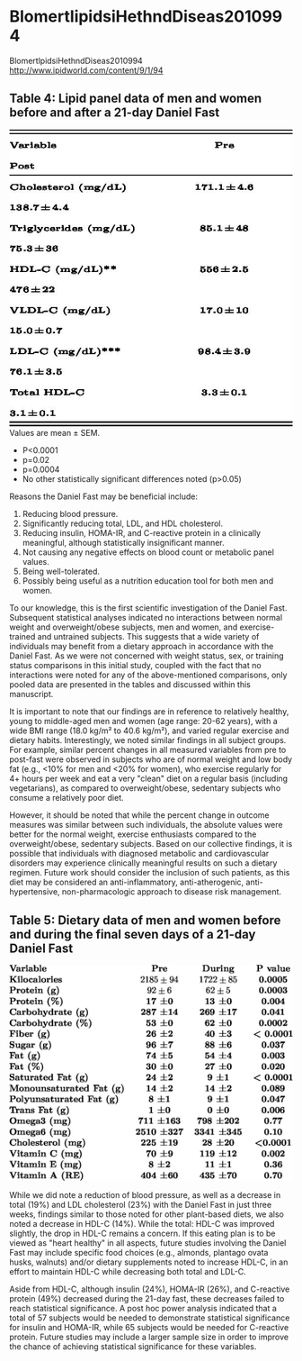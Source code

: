 # BlomertlipidsiHethndDiseas2010994
BlomertlpidsiHethndDiseas2010994
http://www.ipidworld.com/content/9/1/94

## Table 4: Lipid panel data of men and women before and after a 21-day Daniel Fast
![example](9cc763be-6c40-4efd-8ae1-df3638c1dec3.jpg)
Values are mean ± SEM.
- P<0.0001
- p=0.02
- p=0.0004
- No other statistically significant differences noted (p>0.05)

Reasons the Daniel Fast may be beneficial include:
1. Reducing blood pressure.
2. Significantly reducing total, LDL, and HDL cholesterol.
3. Reducing insulin, HOMA-IR, and C-reactive protein in a clinically meaningful, although statistically insignificant manner.
4. Not causing any negative effects on blood count or metabolic panel values.
5. Being well-tolerated.
6. Possibly being useful as a nutrition education tool for both men and women.

To our knowledge, this is the first scientific investigation of the Daniel Fast. Subsequent statistical analyses indicated no interactions between normal weight and overweight/obese subjects, men and women, and exercise-trained and untrained subjects. This suggests that a wide variety of individuals may benefit from a dietary approach in accordance with the Daniel Fast. As we were not concerned with weight status, sex, or training status comparisons in this initial study, coupled with the fact that no interactions were noted for any of the above-mentioned comparisons, only pooled data are presented in the tables and discussed within this manuscript.

It is important to note that our findings are in reference to relatively healthy, young to middle-aged men and women (age range: 20-62 years), with a wide BMI range (18.0 kg/m² to 40.6 kg/m²), and varied regular exercise and dietary habits. Interestingly, we noted similar findings in all subject groups. For example, similar percent changes in all measured variables from pre to post-fast were observed in subjects who are of normal weight and low body fat (e.g., <10% for men and <20% for women), who exercise regularly for 4+ hours per week and eat a very "clean" diet on a regular basis (including vegetarians), as compared to overweight/obese, sedentary subjects who consume a relatively poor diet.

However, it should be noted that while the percent change in outcome measures was similar between such individuals, the absolute values were better for the normal weight, exercise enthusiasts compared to the overweight/obese, sedentary subjects. Based on our collective findings, it is possible that individuals with diagnosed metabolic and cardiovascular disorders may experience clinically meaningful results on such a dietary regimen. Future work should consider the inclusion of such patients, as this diet may be considered an anti-inflammatory, anti-atherogenic, anti-hypertensive, non-pharmacologic approach to disease risk management.

## Table 5: Dietary data of men and women before and during the final seven days of a 21-day Daniel Fast
![example](a793ad15-9d63-4788-bc80-a7c318d25154.jpg)

While we did note a reduction of blood pressure, as well as a decrease in total (19%) and LDL cholesterol (23%) with the Daniel Fast in just three weeks, findings similar to those noted for other plant-based diets, we also noted a decrease in HDL-C (14%). While the total: HDL-C was improved slightly, the drop in HDL-C remains a concern. If this eating plan is to be viewed as "heart healthy" in all aspects, future studies involving the Daniel Fast may include specific food choices (e.g., almonds, plantago ovata husks, walnuts) and/or dietary supplements noted to increase HDL-C, in an effort to maintain HDL-C while decreasing both total and LDL-C.

Aside from HDL-C, although insulin (24%), HOMA-IR (26%), and C-reactive protein (49%) decreased during the 21-day fast, these decreases failed to reach statistical significance. A post hoc power analysis indicated that a total of 57 subjects would be needed to demonstrate statistical significance for insulin and HOMA-IR, while 65 subjects would be needed for C-reactive protein. Future studies may include a larger sample size in order to improve the chance of achieving statistical significance for these variables.